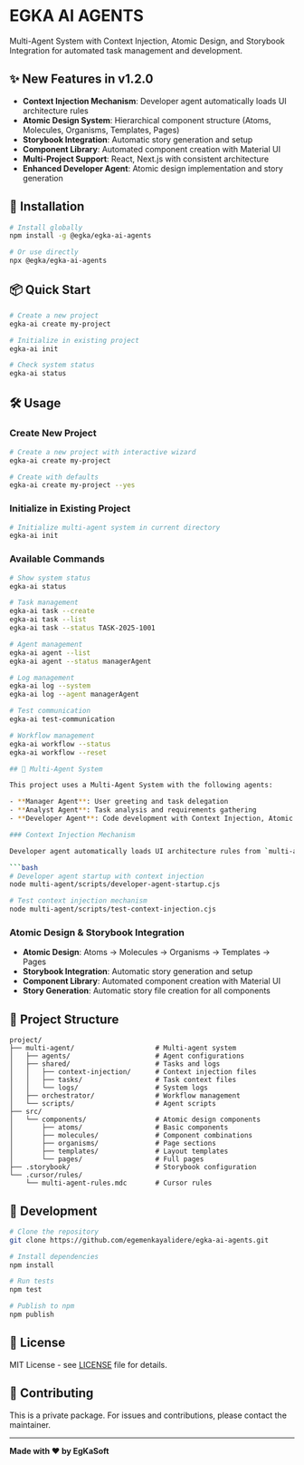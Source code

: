 # EGKA AI AGENTS

Multi-Agent System with Context Injection, Atomic Design, and Storybook Integration for automated task management and development.

## ✨ New Features in v1.2.0

- **Context Injection Mechanism**: Developer agent automatically loads UI architecture rules
- **Atomic Design System**: Hierarchical component structure (Atoms, Molecules, Organisms, Templates, Pages)
- **Storybook Integration**: Automatic story generation and setup
- **Component Library**: Automated component creation with Material UI
- **Multi-Project Support**: React, Next.js with consistent architecture
- **Enhanced Developer Agent**: Atomic design implementation and story generation

## 🚀 Installation

```bash
# Install globally
npm install -g @egka/egka-ai-agents

# Or use directly
npx @egka/egka-ai-agents
```

## 📦 Quick Start

```bash
# Create a new project
egka-ai create my-project

# Initialize in existing project
egka-ai init

# Check system status
egka-ai status
```

## 🛠️ Usage

### Create New Project

```bash
# Create a new project with interactive wizard
egka-ai create my-project

# Create with defaults
egka-ai create my-project --yes
```

### Initialize in Existing Project

```bash
# Initialize multi-agent system in current directory
egka-ai init
```

### Available Commands

```bash
# Show system status
egka-ai status

# Task management
egka-ai task --create
egka-ai task --list
egka-ai task --status TASK-2025-1001

# Agent management
egka-ai agent --list
egka-ai agent --status managerAgent

# Log management
egka-ai log --system
egka-ai log --agent managerAgent

# Test communication
egka-ai test-communication

# Workflow management
egka-ai workflow --status
egka-ai workflow --reset

## 🤖 Multi-Agent System

This project uses a Multi-Agent System with the following agents:

- **Manager Agent**: User greeting and task delegation
- **Analyst Agent**: Task analysis and requirements gathering
- **Developer Agent**: Code development with Context Injection, Atomic Design, and Storybook integration

### Context Injection Mechanism

Developer agent automatically loads UI architecture rules from `multi-agent/shared/context-injection/developer-injection.context7.json`:

```bash
# Developer agent startup with context injection
node multi-agent/scripts/developer-agent-startup.cjs

# Test context injection mechanism
node multi-agent/scripts/test-context-injection.cjs
```

### Atomic Design & Storybook Integration

- **Atomic Design**: Atoms → Molecules → Organisms → Templates → Pages
- **Storybook Integration**: Automatic story generation and setup
- **Component Library**: Automated component creation with Material UI
- **Story Generation**: Automatic story file creation for all components

## 📁 Project Structure

```
project/
├── multi-agent/                    # Multi-agent system
│   ├── agents/                     # Agent configurations
│   ├── shared/                     # Tasks and logs
│   │   ├── context-injection/      # Context injection files
│   │   ├── tasks/                  # Task context files
│   │   └── logs/                   # System logs
│   ├── orchestrator/               # Workflow management
│   └── scripts/                    # Agent scripts
├── src/
│   └── components/                 # Atomic design components
│       ├── atoms/                  # Basic components
│       ├── molecules/              # Component combinations
│       ├── organisms/              # Page sections
│       ├── templates/              # Layout templates
│       └── pages/                  # Full pages
├── .storybook/                     # Storybook configuration
└── .cursor/rules/
    └── multi-agent-rules.mdc       # Cursor rules
```

## 🔧 Development

```bash
# Clone the repository
git clone https://github.com/egemenkayalidere/egka-ai-agents.git

# Install dependencies
npm install

# Run tests
npm test

# Publish to npm
npm publish
```

## 📄 License

MIT License - see [LICENSE](LICENSE) file for details.

## 🤝 Contributing

This is a private package. For issues and contributions, please contact the maintainer.

---

**Made with ❤️ by EgKaSoft**
